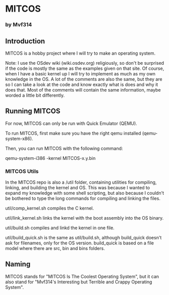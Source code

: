 # MITCOS #

### by Mvf314 ###

## Introduction ##

MITCOS is a hobby project where I will try to make an operating system.

Note: I use the OSdev wiki (wiki.osdev.org) religiously, so don't be surprised if the code is mostly the same as the examples given on that site. Of course, when I have a basic kernel up I will try to implement as much as my own knowledge in the OS. A lot of the comments are also the same, but they are so I can take a look at the code and know exactly what is does and why it does that. Most of the comments will contain the same information, maybe worded a little bit differently.

## Running MITCOS ##

For now, MITCOS can only be run with Quick Emulator (QEMU).

To run MITCOS, first make sure you have the right qemu installed (qemu-system-x86).

Then, you can run MITCOS with the following command:

qemu-system-i386 -kernel MITCOS-x.y.bin

### MITCOS Utils ###

In the MITCOS repo is also a /util folder, containing utilities for compiling, linking, and building the kernel and OS.
This was because I wanted to expand my knowledge with some shell scripting, but also because I couldn't be bothered to type the long commands for compiling and linking the files.

util/comp_kernel.sh compiles the C kernel.

util/link_kernel.sh links the kernel with the boot assembly into the OS binary.

util/build.sh compiles and linkd the kernel in one file.

util/build_quick.sh is the same as util/build.sh, although build_quick doesn't ask for filenames, only for the OS version. build_quick is based on a file model where there are src, bin and bins folders.

## Naming ##

MITCOS stands for "MITCOS Is The Coolest Operating System", but it can also stand for "Mvf314's Interesting but Terrible and Crappy Operating System".
